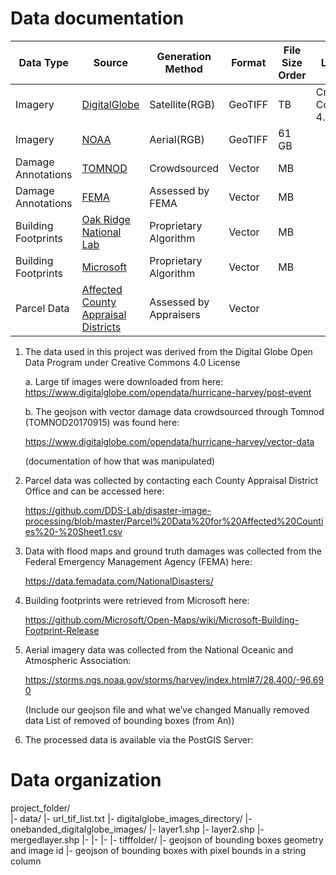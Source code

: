 # Data documentation

| Data Type| Source|Generation Method|Format|File Size Order|License|
| -------------- | ----------- | ------------ | ------------- |-------------- | ------------- |
| Imagery|[DigitalGlobe](https://www.digitalglobe.com/opendata/hurricane-harvey/post-event)| Satellite(RGB)|GeoTIFF|TB|Creative Commons 4.0|
| Imagery|[NOAA](https://storms.ngs.noaa.gov/storms/harvey/index.html#7/28.400/-96.690)|Aerial(RGB)|GeoTIFF|61 GB|
| Damage Annotations|[TOMNOD](https://www.digitalglobe.com/opendata/hurricane-harvey/vector-data)|Crowdsourced|Vector|MB|
| Damage Annotations|[FEMA](https://data.femadata.com/NationalDisasters/)|Assessed by FEMA|Vector|MB|
| Building Footprints|[Oak Ridge National Lab](https://data.femadata.com/NationalDisasters/)|Proprietary Algorithm|Vector|MB|
| Building Footprints|[Microsoft](https://github.com/Microsoft/Open-Maps/wiki/Microsoft-Building-Footprint-Release)| Proprietary Algorithm|Vector|MB|
|Parcel Data|[Affected County Appraisal Districts](https://github.com/DDS-Lab/disaster-image-processing/blob/master/Parcel%20Data%20for%20Affected%20Counties%20-%20Sheet1.csv)|Assessed by Appraisers|Vector| |

1. The data used in this project was derived from the Digital Globe Open Data Program under Creative Commons 4.0 License

    a. Large tif images were downloaded from here:  https://www.digitalglobe.com/opendata/hurricane-harvey/post-event

    b. The geojson with vector damage data crowdsourced through Tomnod (TOMNOD20170915) was found here: 

      https://www.digitalglobe.com/opendata/hurricane-harvey/vector-data

      (documentation of how that was manipulated)

2. Parcel data was collected by contacting each County Appraisal District Office and can be accessed here: 

      https://github.com/DDS-Lab/disaster-image-processing/blob/master/Parcel%20Data%20for%20Affected%20Counties%20-%20Sheet1.csv

3. Data with flood maps and ground truth damages was collected from the Federal Emergency Management Agency (FEMA) here:  

      https://data.femadata.com/NationalDisasters/

4. Building footprints were retrieved from Microsoft here:  

      https://github.com/Microsoft/Open-Maps/wiki/Microsoft-Building-Footprint-Release

5. Aerial imagery data was collected from the National Oceanic and Atmospheric Association:  

      https://storms.ngs.noaa.gov/storms/harvey/index.html#7/28.400/-96.690

      (Include our geojson file and what we’ve changed
        Manually removed data
        List of removed of bounding boxes (from An))

6. The processed data is available via the PostGIS Server:  

# Data organization

project_folder/    
      |- data/
         |- url_tif_list.txt
         |- digitalglobe_images_directory/
         |- onebanded_digitalglobe_images/
         |- layer1.shp
         |- layer2.shp
         |- mergedlayer.shp
         |-
         |-
         |-
         |- tifffolder/
         |- geojson of bounding boxes geometry and image id
         |- geojson of bounding boxes with pixel bounds in a string column
